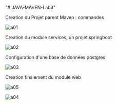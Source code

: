 "# JAVA-MAVEN-Lab3" 

Creation du Projet parent Maven : commandes

![a01](https://github.com/user-attachments/assets/611e1c76-5f94-4939-afb7-059c04dbb5a2)

Creation du module services, un projet springboot

![a02](https://github.com/user-attachments/assets/cb20d3a9-18af-4ee5-9a5c-da54b678d0c6)

Configuration d'une base de données postgres

![a03](https://github.com/user-attachments/assets/8b7efb3e-fef1-4fbf-acbd-68b427ae82c1)

Creation finalement du module web

![a05](https://github.com/user-attachments/assets/514a8227-b43e-405e-a884-8cad492e92c2)


![a04](https://github.com/user-attachments/assets/6002ee9f-8ba0-4d9b-bad3-edbdaafd304e)





